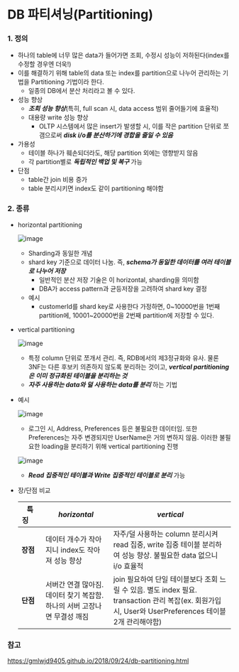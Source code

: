 # DB 파티셔닝(Partitioning)

### 1. 정의
- 하나의 table에 너무 많은 data가 들어가면 조회, 수정시 성능이 저하된다(index를 수정할 경우엔 더욱!)
- 이를 해결하기 위해 table의 data 또는 index를 partition으로 나누어 관리하는 기법을 Partitioning 기법이라 한다.
  - 일종의 DB에서 분산 처리라고 볼 수 있다.
- 성능 향상
  - ___조회 성능 향상___(특히, full scan 시, data access 범위 줄어들기에 효율적)
  - 대용량 write 성능 향상
    - OLTP 시스템에서 많은 insert가 발생할 시, 이를 작은 partition 단위로 쪼갬으로써 ___disk i/o를 분산하기에 경합을 줄일 수 있음___
- 가용성
  - 테이블 하나가 훼손되더라도, 해당 partition 외에는 영향받지 않음
  - 각 partition별로 ___독립적인 백업 및 복구___ 가능
- 단점
  - table간 join 비용 증가
  - table 분리시키면 index도 같이 partitioning 해야함

### 2. 종류
- horizontal partitioning

  ![image](https://github.com/user-attachments/assets/354a0420-5fd3-421f-acd5-482e1befffcf)
  - Sharding과 동일한 개념
  - shard key 기준으로 데이터 나눔. 즉, ___schema가 동일한 데이터를 여러 테이블로 나누어 저장___
    - 일반적인 분산 저장 기술은 이 horizontal, sharding을 의미함
    - DBA가 access pattern과 균등저장을 고려하여 shard key 결정
  - 예시
    - customerId를 shard key로 사용한다 가정하면, 0~10000번을 1번째 partition에, 10001~20000번을 2번째 partition에 저장할 수 있다.
- vertical partitioning

  ![image](https://github.com/user-attachments/assets/78a998b4-765b-432f-ae4c-6d27c800eb1b)
  - 특정 column 단위로 쪼개서 관리. 즉, RDB에서의 제3정규화와 유사. 물론 3NF는 다른 후보키 의존하지 않도록 분리하는 것이고, ___vertical partitioning은 이미 정규화된 테이블을 분리하는 것___
  - ___자주 사용하는 data와 덜 사용하는 data를 분리___ 하는 기법

- 예시

    ![image](https://github.com/user-attachments/assets/94ab1c8d-1e02-4084-9781-437af22656e6)
    - 로그인 시, Address, Preferences 등은 불필요한 데이터임. 또한 Preferences는 자주 변경되지만 UserName은 거의 변하지 않음. 이러한 불필요한 loading을 분리하기 위해 vertical partitioning 진행
    
    ![image](https://github.com/user-attachments/assets/fc51caed-15a5-4386-8f3e-0e3636ffac8e)
    - ___Read 집중적인 테이블과 Write 집중적인 테이블로 분리___ 가능

- 장/단점 비교

  |특징&nbsp;&nbsp;&nbsp;&nbsp;&nbsp;|___horizontal___|___vertical___|
  |--|--|--|
  |__장점__|데이터 개수가 작아지니 index도 작아져 성능 향상|자주/덜 사용하는 column 분리시켜 read 집중, write 집중 테이블 분리하여 성능 향상. 불필요한 data 없으니 i/o 효율적|
  |__단점__|서버간 연결 많아짐. 데이터 찾기 복잡함. 하나의 서버 고장나면 무결성 깨짐|join 필요하여 단일 테이블보다 조회 느릴 수 있음. 별도 index 필요. transaction 관리 복잡(ex. 회원가입 시, User와 UserPreferences 테이블 2개 관리해야함)|


### 참고
https://gmlwjd9405.github.io/2018/09/24/db-partitioning.html
